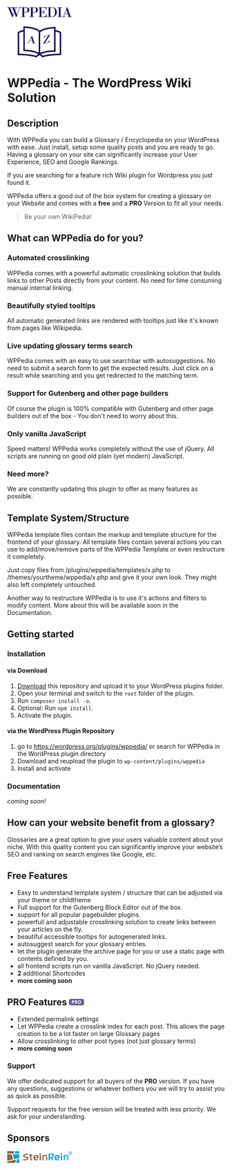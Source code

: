 <img src="https://raw.githubusercontent.com/bfiessinger/wppedia/master/assets/img/wppedia-logo.svg?sanitize=true" alt="WPPedia" width="150">

# WPPedia - The WordPress Wiki Solution

## Description
With WPPedia you can build a Glossary / Encyclopedia on your WordPress with ease. Just install, setup some quality posts and you are ready to go.
Having a glossary on your site can significantly increase your User Experience, SEO and Google Rankings.

If you are searching for a feature rich Wiki plugin for Wordpress you just found it.

WPPedia offers a good out of the box system for creating a glossary on your Website and comes with a **free** and a **PRO** Version to fit all your needs.

> Be your own WikiPedia!

## What can WPPedia do for you?

### Automated crosslinking
WPPedia comes with a powerful automatic crosslinking solution that builds links to other Posts directly from your content. No need for time consuming manual internal linking.

### Beautifully styled tooltips
All automatic generated links are rendered with tooltips just like it's known from pages like Wikipedia.

### Live updating glossary terms search
WPPedia comes with an easy to use searchbar with autosuggestions. No need to submit a search form to get the expected results. Just click on a result while searching and you get redirected to the matching term.

### Support for Gutenberg and other page builders
Of course the plugin is 100% compatible with Gutenberg and other page builders out of the box - You don't need to worry about this.

### Only vanilla JavaScript
Speed matters! WPPedia works completely without the use of jQuery. All scripts are running on good old plain (yet modern) JavaScript.

### Need more?
We are constantly updating this plugin to offer as many features as possible.

## Template System/Structure
WPPedia template files contain the markup and template structure for the frontend of your glossary. All template files contain several actions you can use to add/move/remove parts of the WPPedia Template or even restructure it completely.

Just copy files from /plugins/wppedia/templates/x.php to /themes/yourtheme/wppedia/x.php and give it your own look.
They might also left completely untouched.

Another way to restructure WPPedia is to use it's actions and filters to modify content. More about this will be available soon in the Documentation.

## Getting started
### Installation
#### via Download
1. [Download](https://github.com/bfiessinger/wppedia/archive/master.zip) this repository and upload it to your WordPress plugins folder.
2. Open your terminal and switch to the `root` folder of the plugin.
3. Run `composer install -o`.
4. Optional: Run `npm install`.
5. Activate the plugin.

#### via the WordPress Plugin Repository
1. go to https://wordpress.org/plugins/wppedia/ or search for WPPedia in the WordPress plugin directory
2. Download and reupload the plugin to `wp-content/plugins/wppedia`
3. Install and activate

### Documentation
*coming soon!*

## How can your website benefit from a glossary?
Glossaries are a great option to give your users valuable content about your niche. 
With this quality content you can significantly improve your website’s SEO and ranking on search engines like Google, etc.

## Free Features
* Easy to understand template system / structure that can be adjusted via your theme or childtheme
* Full support for the Gutenberg Block Editor out of the box.
* support for all popular pagebuilder plugins.
* powerfull and adjustable crosslinking solution to create links between your articles on the fly.
* beautiful accessible tooltips for autogenerated links.
* autosuggest search for your glossary entries.
* let the plugin generate the archive page for you or use a static page with contents defined by you.
* all frontend scripts run on vanilla JavaScript. No jQuery needed.
* **2** additional Shortcodes
* **more coming soon**

<h2>PRO Features <img src="https://raw.githubusercontent.com/bfiessinger/wppedia/master/assets/img/pro-badge.svg?sanitize=true" width="35" /></h2>

* Extended permalink settings
* Let WPPedia create a crosslink index for each post. This allows the page creation to be a lot faster on large Glossary pages
* Allow crosslinking to other post types (not just glossary terms)
* **more coming soon**

### Support
We offer dedicated support for all buyers of the **PRO** version.
If you have any questions, suggestions or whatever bothers you we will try to assist you as quick as possible.

Support requests for the free version will be treated with less priority. We ask for your understanding. 

## Sponsors
<a href="https://www.steinrein.com/" target="_blank">
	<img src="https://raw.githubusercontent.com/bfiessinger/wppedia/master/assets/img/steinrein-logo.svg?sanitize=true" alt="SteinRein" width="150">
</a>
